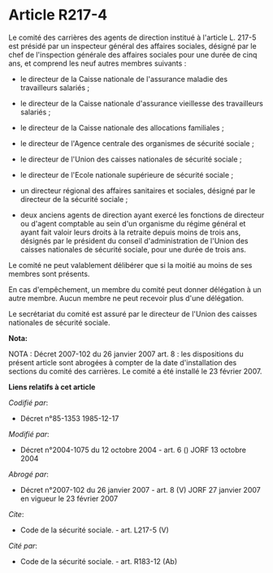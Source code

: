 # Article R217-4

Le comité des carrières des agents de direction institué à l'article L. 217-5 est présidé par un inspecteur général des
affaires sociales, désigné par le chef de l'inspection générale des affaires sociales pour une durée de cinq ans, et comprend
les neuf autres membres suivants :

- le directeur de la Caisse nationale de l'assurance maladie des travailleurs salariés ;

- le directeur de la Caisse nationale d'assurance vieillesse des travailleurs salariés ;

- le directeur de la Caisse nationale des allocations familiales ;

- le directeur de l'Agence centrale des organismes de sécurité sociale ;

- le directeur de l'Union des caisses nationales de sécurité sociale ;

- le directeur de l'Ecole nationale supérieure de sécurité sociale ;

- un directeur régional des affaires sanitaires et sociales, désigné par le directeur de la sécurité sociale ;

- deux anciens agents de direction ayant exercé les fonctions de directeur ou d'agent comptable au sein d'un organisme du
régime général et ayant fait valoir leurs droits à la retraite depuis moins de trois ans, désignés par le président du
conseil d'administration de l'Union des caisses nationales de sécurité sociale, pour une durée de trois ans.

Le comité ne peut valablement délibérer que si la moitié au moins de ses membres sont présents.

En cas d'empêchement, un membre du comité peut donner délégation à un autre membre. Aucun membre ne peut recevoir plus d'une
délégation.

Le secrétariat du comité est assuré par le directeur de l'Union des caisses nationales de sécurité sociale.

**Nota:**

NOTA : Décret 2007-102 du 26 janvier 2007 art. 8 : les dispositions du présent article sont abrogées à compter de la date
d'installation des sections du comité des carrières. Le comité a été installé le 23 février 2007.

**Liens relatifs à cet article**

_Codifié par_:

  - Décret n°85-1353 1985-12-17

_Modifié par_:

  - Décret n°2004-1075 du 12 octobre 2004 - art. 6 () JORF 13 octobre 2004

_Abrogé par_:

  - Décret n°2007-102 du 26 janvier 2007 - art. 8 (V) JORF 27 janvier 2007 en vigueur le 23 février 2007

_Cite_:

  - Code de la sécurité sociale. - art. L217-5 (V)

_Cité par_:

  - Code de la sécurité sociale. - art. R183-12 (Ab)
